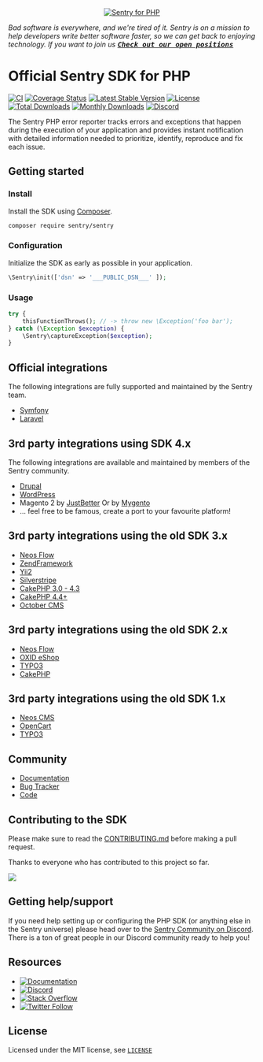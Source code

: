 <div align="center">
    <a href="https://sentry.io/?utm_source=github&utm_medium=logo" target="_blank">
        <img src="https://sentry-brand.storage.googleapis.com/github-banners/github-sdk-php.jpg" alt="Sentry for PHP">
    </a>
</div>

_Bad software is everywhere, and we're tired of it. Sentry is on a mission to help developers write better software faster, so we can get back to enjoying technology. If you want to join us [<kbd>**Check out our open positions**</kbd>](https://sentry.io/careers/)_

# Official Sentry SDK for PHP

[![CI](https://github.com/getsentry/sentry-php/workflows/CI/badge.svg?branch=master)](https://github.com/getsentry/sentry-php/actions?query=workflow%3ACI+branch%3Amaster)
[![Coverage Status](https://img.shields.io/codecov/c/github/getsentry/sentry-php/master?logo=codecov)](https://codecov.io/gh/getsentry/sentry-php/branch/master)
[![Latest Stable Version](https://poser.pugx.org/sentry/sentry/v/stable)](https://packagist.org/packages/sentry/sentry)
[![License](https://poser.pugx.org/sentry/sentry/license)](https://packagist.org/packages/sentry/sentry)
[![Total Downloads](https://poser.pugx.org/sentry/sentry/downloads)](https://packagist.org/packages/sentry/sentry)
[![Monthly Downloads](https://poser.pugx.org/sentry/sentry/d/monthly)](https://packagist.org/packages/sentry/sentry)
[![Discord](https://img.shields.io/discord/621778831602221064)](https://discord.gg/cWnMQeA)

The Sentry PHP error reporter tracks errors and exceptions that happen during the
execution of your application and provides instant notification with detailed
information needed to prioritize, identify, reproduce and fix each issue.

## Getting started

### Install

Install the SDK using [Composer](https://getcomposer.org/).

```bash
composer require sentry/sentry
```

### Configuration

Initialize the SDK as early as possible in your application.

```php
\Sentry\init(['dsn' => '___PUBLIC_DSN___' ]);
```

### Usage

```php
try {
    thisFunctionThrows(); // -> throw new \Exception('foo bar');
} catch (\Exception $exception) {
    \Sentry\captureException($exception);
}
```

## Official integrations

The following integrations are fully supported and maintained by the Sentry team.

- [Symfony](https://github.com/getsentry/sentry-symfony)
- [Laravel](https://github.com/getsentry/sentry-laravel)

## 3rd party integrations using SDK 4.x

The following integrations are available and maintained by members of the Sentry community.

- [Drupal](https://www.drupal.org/project/raven)
- [WordPress](https://wordpress.org/plugins/wp-sentry-integration/)
- Magento 2 by [JustBetter](https://github.com/justbetter/magento2-sentry) Or by [Mygento](https://github.com/mygento/module-sentry)
- ... feel free to be famous, create a port to your favourite platform!

## 3rd party integrations using the old SDK 3.x

- [Neos Flow](https://github.com/flownative/flow-sentry)
- [ZendFramework](https://github.com/facile-it/sentry-module)
- [Yii2](https://github.com/notamedia/yii2-sentry)
- [Silverstripe](https://github.com/phptek/silverstripe-sentry)
- [CakePHP 3.0 - 4.3](https://github.com/Connehito/cake-sentry)
- [CakePHP 4.4+](https://github.com/lordsimal/cakephp-sentry)
- [October CMS](https://github.com/OFFLINE-GmbH/oc-sentry-plugin)

## 3rd party integrations using the old SDK 2.x

- [Neos Flow](https://github.com/networkteam/Networkteam.SentryClient)
- [OXID eShop](https://github.com/OXIDprojects/sentry)
- [TYPO3](https://github.com/networkteam/sentry_client)
- [CakePHP](https://github.com/Connehito/cake-sentry/tree/3.x)

## 3rd party integrations using the old SDK 1.x

- [Neos CMS](https://github.com/networkteam/Netwokteam.Neos.SentryClient)
- [OpenCart](https://github.com/BurdaPraha/oc_sentry)
- [TYPO3](https://github.com/networkteam/sentry_client/tree/2.1.1)

## Community

- [Documentation](https://docs.sentry.io/error-reporting/quickstart/?platform=php)
- [Bug Tracker](http://github.com/getsentry/sentry-php/issues)
- [Code](http://github.com/getsentry/sentry-php)

## Contributing to the SDK

Please make sure to read the [CONTRIBUTING.md](CONTRIBUTING.md) before making a pull request.

Thanks to everyone who has contributed to this project so far.

<a href="https://github.com/getsentry/sentry-php/graphs/contributors">
  <img src="https://contributors-img.web.app/image?repo=getsentry/sentry-php" />
</a>

## Getting help/support

If you need help setting up or configuring the PHP SDK (or anything else in the Sentry universe) please head over to the [Sentry Community on Discord](https://discord.com/invite/sentry). There is a ton of great people in our Discord community ready to help you!

## Resources

- [![Documentation](https://img.shields.io/badge/documentation-sentry.io-green.svg)](https://docs.sentry.io/quickstart/)
- [![Discord](https://img.shields.io/discord/621778831602221064)](https://discord.gg/Ww9hbqr)
- [![Stack Overflow](https://img.shields.io/badge/stack%20overflow-sentry-green.svg)](http://stackoverflow.com/questions/tagged/sentry)
- [![Twitter Follow](https://img.shields.io/twitter/follow/getsentry?label=getsentry&style=social)](https://twitter.com/intent/follow?screen_name=getsentry)

## License

Licensed under the MIT license, see [`LICENSE`](LICENSE)
